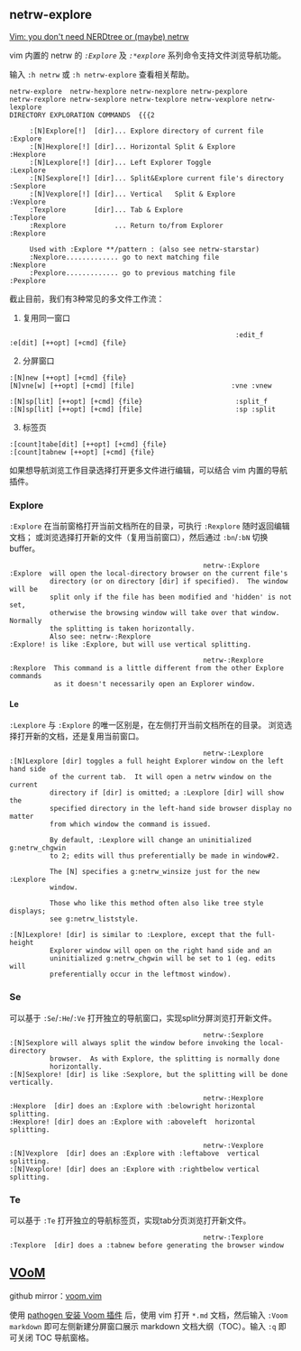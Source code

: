 
## netrw-explore

[Vim: you don't need NERDtree or (maybe) netrw](https://shapeshed.com/vim-netrw/)  

vim 内置的 netrw 的 *`:Explore`* 及 *`:*explore`* 系列命令支持文件浏览导航功能。

输入 `:h netrw` 或 `:h netrw-explore` 查看相关帮助。

```Shell
netrw-explore  netrw-hexplore netrw-nexplore netrw-pexplore
netrw-rexplore netrw-sexplore netrw-texplore netrw-vexplore netrw-lexplore
DIRECTORY EXPLORATION COMMANDS  {{{2

     :[N]Explore[!]  [dir]... Explore directory of current file      :Explore
     :[N]Hexplore[!] [dir]... Horizontal Split & Explore             :Hexplore
     :[N]Lexplore[!] [dir]... Left Explorer Toggle                   :Lexplore
     :[N]Sexplore[!] [dir]... Split&Explore current file's directory :Sexplore
     :[N]Vexplore[!] [dir]... Vertical   Split & Explore             :Vexplore
     :Texplore       [dir]... Tab & Explore                          :Texplore
     :Rexplore            ... Return to/from Explorer                :Rexplore

     Used with :Explore **/pattern : (also see netrw-starstar)
     :Nexplore............. go to next matching file                :Nexplore
     :Pexplore............. go to previous matching file            :Pexplore
```

截止目前，我们有3种常见的多文件工作流：

1. 复用同一窗口

```
                                                        :edit_f
:e[dit] [++opt] [+cmd] {file}
```

2. 分屏窗口

```
:[N]new [++opt] [+cmd] {file}
[N]vne[w] [++opt] [+cmd] [file]                        :vne :vnew

:[N]sp[lit] [++opt] [+cmd] {file}                       :split_f
:[N]sp[lit] [++opt] [+cmd] [file]                       :sp :split
```

3. 标签页

```
:[count]tabe[dit] [++opt] [+cmd] {file}
:[count]tabnew [++opt] [+cmd] {file}
```

如果想导航浏览工作目录选择打开更多文件进行编辑，可以结合 vim 内置的导航插件。

### Explore

`:Explore` 在当前窗格打开当前文档所在的目录，可执行 `:Rexplore` 随时返回编辑文档；
或浏览选择打开新的文件（复用当前窗口），然后通过 `:bn`/`:bN` 切换buffer。

```
                                                netrw-:Explore
:Explore  will open the local-directory browser on the current file's
          directory (or on directory [dir] if specified).  The window will be
          split only if the file has been modified and 'hidden' is not set,
          otherwise the browsing window will take over that window.  Normally
          the splitting is taken horizontally.
          Also see: netrw-:Rexplore
:Explore! is like :Explore, but will use vertical splitting.

                                                netrw-:Rexplore
:Rexplore  This command is a little different from the other Explore commands
           as it doesn't necessarily open an Explorer window.
```

#### Le

`:Lexplore` 与 `:Explore` 的唯一区别是，在左侧打开当前文档所在的目录。
浏览选择打开新的文档，还是复用当前窗口。

```
                                                netrw-:Lexplore
:[N]Lexplore [dir] toggles a full height Explorer window on the left hand side
          of the current tab.  It will open a netrw window on the current
          directory if [dir] is omitted; a :Lexplore [dir] will show the
          specified directory in the left-hand side browser display no matter
          from which window the command is issued.

          By default, :Lexplore will change an uninitialized g:netrw_chgwin
          to 2; edits will thus preferentially be made in window#2.

          The [N] specifies a g:netrw_winsize just for the new :Lexplore
          window.

          Those who like this method often also like tree style displays;
          see g:netrw_liststyle.

:[N]Lexplore! [dir] is similar to :Lexplore, except that the full-height
          Explorer window will open on the right hand side and an
          uninitialized g:netrw_chgwin will be set to 1 (eg. edits will
          preferentially occur in the leftmost window).
```

### Se

可以基于 `:Se`/`:He`/`:Ve` 打开独立的导航窗口，实现split分屏浏览打开新文件。

```
                                                netrw-:Sexplore
:[N]Sexplore will always split the window before invoking the local-directory
          browser.  As with Explore, the splitting is normally done
          horizontally.
:[N]Sexplore! [dir] is like :Sexplore, but the splitting will be done vertically.

                                                netrw-:Hexplore
:Hexplore  [dir] does an :Explore with :belowright horizontal splitting.
:Hexplore! [dir] does an :Explore with :aboveleft  horizontal splitting.

                                                netrw-:Vexplore
:[N]Vexplore  [dir] does an :Explore with :leftabove  vertical splitting.
:[N]Vexplore! [dir] does an :Explore with :rightbelow vertical splitting.
```

### Te

可以基于 `:Te` 打开独立的导航标签页，实现tab分页浏览打开新文件。

```
                                                netrw-:Texplore
:Texplore  [dir] does a :tabnew before generating the browser window
```

## [VOoM](http://www.vim.org/scripts/script.php?script_id=2657)

github mirror：[voom.vim](https://github.com/vim-voom/VOoM)  

使用 [pathogen 安装 Voom 插件](../plugins/pathogen.md) 后，使用 vim 打开 `*.md` 文档，然后输入 `:Voom markdown` 即可左侧新建分屏窗口展示 markdown 文档大纲（TOC）。输入 `:q` 即可关闭 TOC 导航窗格。
